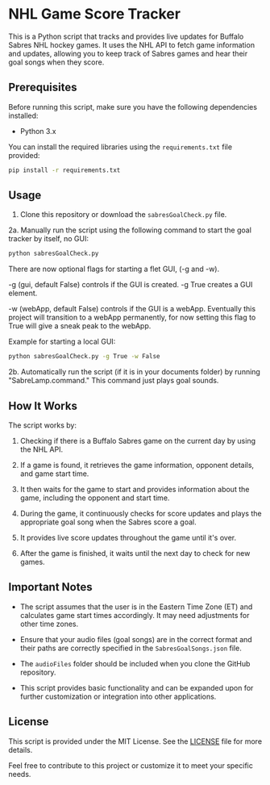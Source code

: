 # NHL Game Score Tracker

This is a Python script that tracks and provides live updates for Buffalo Sabres NHL hockey games. It uses the NHL API to fetch game information and updates, allowing you to keep track of Sabres games and hear their goal songs when they score.

## Prerequisites

Before running this script, make sure you have the following dependencies installed:

- Python 3.x

You can install the required libraries using the `requirements.txt` file provided:

```bash
pip install -r requirements.txt
```

## Usage

1. Clone this repository or download the `sabresGoalCheck.py` file.

2a. Manually run the script using the following command to start the goal tracker by itself, no GUI:

```bash
python sabresGoalCheck.py
```

There are now optional flags for starting a flet GUI, (-g and -w).

  -g (gui, default False) controls if the GUI is created. -g True creates a GUI element.
  
  -w (webApp, default False) controls if the GUI is a webApp. Eventually this project will transition to a webApp permanently, for now setting this flag to True will give a sneak peak to the webApp. 

Example for starting a local GUI:

```bash
python sabresGoalCheck.py -g True -w False
```

2b. Automatically run the script (if it is in your documents folder) by running "SabreLamp.command." This command just plays goal sounds.

## How It Works

The script works by:

1. Checking if there is a Buffalo Sabres game on the current day by using the NHL API.

2. If a game is found, it retrieves the game information, opponent details, and game start time.

3. It then waits for the game to start and provides information about the game, including the opponent and start time.

4. During the game, it continuously checks for score updates and plays the appropriate goal song when the Sabres score a goal.

5. It provides live score updates throughout the game until it's over.

6. After the game is finished, it waits until the next day to check for new games.

## Important Notes

- The script assumes that the user is in the Eastern Time Zone (ET) and calculates game start times accordingly. It may need adjustments for other time zones.

- Ensure that your audio files (goal songs) are in the correct format and their paths are correctly specified in the `SabresGoalSongs.json` file.

- The `audioFiles` folder should be included when you clone the GitHub repository.

- This script provides basic functionality and can be expanded upon for further customization or integration into other applications.

## License

This script is provided under the MIT License. See the [LICENSE](LICENSE) file for more details.

Feel free to contribute to this project or customize it to meet your specific needs.
